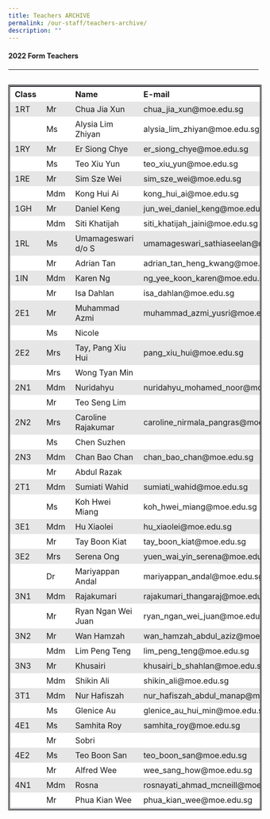 ```yaml
---
title: Teachers ARCHIVE
permalink: /our-staff/teachers-archive/
description: ""
---
```


#### **2022 Form Teachers**
----------------------

<table class=" alignleft" style="box-sizing: inherit; border-collapse: collapse; border-spacing: 0px; max-width: 100%; float: left; margin-right: 10px; height: 1454px; width: 792.227px; border-style: double; border-color: rgb(2, 1, 10);"><tbody style="box-sizing: inherit;"><tr style="box-sizing: inherit; background: rgb(255, 255, 255); height: 29px;"><td style="box-sizing: inherit; padding: 5px 10px; width: 58.0938px; height: 29px;"><strong style="box-sizing: inherit; font-weight: bold;">Class</strong></td><td style="box-sizing: inherit; padding: 5px 10px; width: 64.1172px; height: 29px;"></td><td style="box-sizing: inherit; padding: 5px 10px; width: 261.227px; height: 29px;"><strong style="box-sizing: inherit; font-weight: bold;">Name</strong></td><td style="box-sizing: inherit; padding: 5px 10px; width: 407.289px; height: 29px;"><strong style="box-sizing: inherit; font-weight: bold;">E-mail</strong></td></tr><tr style="box-sizing: inherit; background: rgb(230, 230, 230); height: 29px;"><td style="box-sizing: inherit; padding: 5px 10px; width: 58.0938px; height: 29px;">1RT</td><td style="box-sizing: inherit; padding: 5px 10px; width: 64.1172px; height: 29px;">Mr</td><td style="box-sizing: inherit; padding: 5px 10px; width: 261.227px; height: 29px;">Chua Jia Xun</td><td style="box-sizing: inherit; padding: 5px 10px; width: 407.289px; height: 29px;">chua_jia_xun@moe.edu.sg</td></tr><tr style="box-sizing: inherit; background: rgb(255, 255, 255); height: 24px;"><td style="box-sizing: inherit; padding: 5px 10px; width: 58.0938px; height: 24px;"></td><td style="box-sizing: inherit; padding: 5px 10px; width: 64.1172px; height: 24px;">Ms</td><td style="box-sizing: inherit; padding: 5px 10px; width: 261.227px; height: 24px;">Alysia Lim Zhiyan</td><td style="box-sizing: inherit; padding: 5px 10px; width: 407.289px; height: 24px;">alysia_lim_zhiyan@moe.edu.sg</td></tr><tr style="box-sizing: inherit; background: rgb(230, 230, 230); height: 29px;"><td style="box-sizing: inherit; padding: 5px 10px; width: 58.0938px; height: 29px;">1RY</td><td style="box-sizing: inherit; padding: 5px 10px; width: 64.1172px; height: 29px;">Mr</td><td style="box-sizing: inherit; padding: 5px 10px; width: 261.227px; height: 29px;">Er Siong Chye</td><td style="box-sizing: inherit; padding: 5px 10px; width: 407.289px; height: 29px;">er_siong_chye@moe.edu.sg</td></tr><tr style="box-sizing: inherit; background: rgb(255, 255, 255); height: 24px;"><td style="box-sizing: inherit; padding: 5px 10px; width: 58.0938px; height: 24px;"></td><td style="box-sizing: inherit; padding: 5px 10px; width: 64.1172px; height: 24px;">Ms</td><td style="box-sizing: inherit; padding: 5px 10px; width: 261.227px; height: 24px;">Teo Xiu Yun</td><td style="box-sizing: inherit; padding: 5px 10px; width: 407.289px; height: 24px;">teo_xiu_yun@moe.edu.sg</td></tr><tr style="box-sizing: inherit; background: rgb(230, 230, 230); height: 29px;"><td style="box-sizing: inherit; padding: 5px 10px; width: 58.0938px; height: 29px;">1RE</td><td style="box-sizing: inherit; padding: 5px 10px; width: 64.1172px; height: 29px;">Mr</td><td style="box-sizing: inherit; padding: 5px 10px; width: 261.227px; height: 29px;">Sim Sze Wei</td><td style="box-sizing: inherit; padding: 5px 10px; width: 407.289px; height: 29px;">sim_sze_wei@moe.edu.sg</td></tr><tr style="box-sizing: inherit; background: rgb(255, 255, 255); height: 29px;"><td style="box-sizing: inherit; padding: 5px 10px; width: 58.0938px; height: 29px;"></td><td style="box-sizing: inherit; padding: 5px 10px; width: 64.1172px; height: 29px;">Mdm</td><td style="box-sizing: inherit; padding: 5px 10px; width: 261.227px; height: 29px;">Kong Hui Ai</td><td style="box-sizing: inherit; padding: 5px 10px; width: 407.289px; height: 29px;">kong_hui_ai@moe.edu.sg</td></tr><tr style="box-sizing: inherit; background: rgb(230, 230, 230); height: 29px;"><td style="box-sizing: inherit; padding: 5px 10px; width: 58.0938px; height: 29px;">1GH</td><td style="box-sizing: inherit; padding: 5px 10px; width: 64.1172px; height: 29px;">Mr</td><td style="box-sizing: inherit; padding: 5px 10px; width: 261.227px; height: 29px;">Daniel Keng</td><td style="box-sizing: inherit; padding: 5px 10px; width: 407.289px; height: 29px;">jun_wei_daniel_keng@moe.edu.sg</td></tr><tr style="box-sizing: inherit; background: rgb(255, 255, 255); height: 29px;"><td style="box-sizing: inherit; padding: 5px 10px; width: 58.0938px; height: 29px;"></td><td style="box-sizing: inherit; padding: 5px 10px; width: 64.1172px; height: 29px;">Mdm</td><td style="box-sizing: inherit; padding: 5px 10px; width: 261.227px; height: 29px;">Siti Khatijah</td><td style="box-sizing: inherit; padding: 5px 10px; width: 407.289px; height: 29px;">siti_khatijah_jaini@moe.edu.sg</td></tr><tr style="box-sizing: inherit; background: rgb(230, 230, 230); height: 29px;"><td style="box-sizing: inherit; padding: 5px 10px; width: 58.0938px; height: 29px;">1RL</td><td style="box-sizing: inherit; padding: 5px 10px; width: 64.1172px; height: 29px;">Ms</td><td style="box-sizing: inherit; padding: 5px 10px; width: 261.227px; height: 29px;">Umamageswari d/o S</td><td style="box-sizing: inherit; padding: 5px 10px; width: 407.289px; height: 29px;">umamageswari_sathiaseelan@moe.edu.sg</td></tr><tr style="box-sizing: inherit; background: rgb(255, 255, 255); height: 29px;"><td style="box-sizing: inherit; padding: 5px 10px; width: 58.0938px; height: 29px;"></td><td style="box-sizing: inherit; padding: 5px 10px; width: 64.1172px; height: 29px;">Mr</td><td style="box-sizing: inherit; padding: 5px 10px; width: 261.227px; height: 29px;">Adrian Tan</td><td style="box-sizing: inherit; padding: 5px 10px; width: 407.289px; height: 29px;">adrian_tan_heng_kwang@moe.edu.sg</td></tr><tr style="box-sizing: inherit; background: rgb(230, 230, 230); height: 29px;"><td style="box-sizing: inherit; padding: 5px 10px; width: 58.0938px; height: 29px;">1IN</td><td style="box-sizing: inherit; padding: 5px 10px; width: 64.1172px; height: 29px;">Mdm</td><td style="box-sizing: inherit; padding: 5px 10px; width: 261.227px; height: 29px;">Karen Ng</td><td style="box-sizing: inherit; padding: 5px 10px; width: 407.289px; height: 29px;">ng_yee_koon_karen@moe.edu.sg</td></tr><tr style="box-sizing: inherit; background: rgb(255, 255, 255); height: 29px;"><td style="box-sizing: inherit; padding: 5px 10px; width: 58.0938px; height: 29px;"></td><td style="box-sizing: inherit; padding: 5px 10px; width: 64.1172px; height: 29px;">Mr</td><td style="box-sizing: inherit; padding: 5px 10px; width: 261.227px; height: 29px;">Isa Dahlan</td><td style="box-sizing: inherit; padding: 5px 10px; width: 407.289px; height: 29px;">isa_dahlan@moe.edu.sg</td></tr><tr style="box-sizing: inherit; background: rgb(230, 230, 230); height: 29px;"><td style="box-sizing: inherit; padding: 5px 10px; width: 58.0938px; height: 29px;">2E1</td><td style="box-sizing: inherit; padding: 5px 10px; width: 64.1172px; height: 29px;">Mr</td><td style="box-sizing: inherit; padding: 5px 10px; width: 261.227px; height: 29px;">Muhammad Azmi</td><td style="box-sizing: inherit; padding: 5px 10px; width: 407.289px; height: 29px;">muhammad_azmi_yusri@moe.edu.sg</td></tr><tr style="box-sizing: inherit; background: rgb(255, 255, 255); height: 24px;"><td style="box-sizing: inherit; padding: 5px 10px; width: 58.0938px; height: 24px;"></td><td style="box-sizing: inherit; padding: 5px 10px; width: 64.1172px; height: 24px;">Ms</td><td style="box-sizing: inherit; padding: 5px 10px; width: 261.227px; height: 24px;">Nicole</td><td style="box-sizing: inherit; padding: 5px 10px; width: 407.289px; height: 24px;"></td></tr><tr style="box-sizing: inherit; background: rgb(230, 230, 230); height: 29px;"><td style="box-sizing: inherit; padding: 5px 10px; width: 58.0938px; height: 29px;">2E2</td><td style="box-sizing: inherit; padding: 5px 10px; width: 64.1172px; height: 29px;">Mrs</td><td style="box-sizing: inherit; padding: 5px 10px; width: 261.227px; height: 29px;">Tay, Pang Xiu Hui</td><td style="box-sizing: inherit; padding: 5px 10px; width: 407.289px; height: 29px;">pang_xiu_hui@moe.edu.sg</td></tr><tr style="box-sizing: inherit; background: rgb(255, 255, 255); height: 29px;"><td style="box-sizing: inherit; padding: 5px 10px; width: 58.0938px; height: 29px;"></td><td style="box-sizing: inherit; padding: 5px 10px; width: 64.1172px; height: 29px;">Mrs</td><td style="box-sizing: inherit; padding: 5px 10px; width: 261.227px; height: 29px;">Wong Tyan Min</td><td style="box-sizing: inherit; padding: 5px 10px; width: 407.289px; height: 29px;"></td></tr><tr style="box-sizing: inherit; background: rgb(230, 230, 230); height: 29px;"><td style="box-sizing: inherit; padding: 5px 10px; width: 58.0938px; height: 29px;">2N1</td><td style="box-sizing: inherit; padding: 5px 10px; width: 64.1172px; height: 29px;">Mdm</td><td style="box-sizing: inherit; padding: 5px 10px; width: 261.227px; height: 29px;">Nuridahyu</td><td style="box-sizing: inherit; padding: 5px 10px; width: 407.289px; height: 29px;">nuridahyu_mohamed_noor@moe.edu.sg</td></tr><tr style="box-sizing: inherit; background: rgb(255, 255, 255); height: 29px;"><td style="box-sizing: inherit; padding: 5px 10px; width: 58.0938px; height: 29px;"></td><td style="box-sizing: inherit; padding: 5px 10px; width: 64.1172px; height: 29px;">Mr</td><td style="box-sizing: inherit; padding: 5px 10px; width: 261.227px; height: 29px;">Teo Seng Lim</td><td style="box-sizing: inherit; padding: 5px 10px; width: 407.289px; height: 29px;"></td></tr><tr style="box-sizing: inherit; background: rgb(230, 230, 230); height: 29px;"><td style="box-sizing: inherit; padding: 5px 10px; width: 58.0938px; height: 29px;">2N2</td><td style="box-sizing: inherit; padding: 5px 10px; width: 64.1172px; height: 29px;">Mrs</td><td style="box-sizing: inherit; padding: 5px 10px; width: 261.227px; height: 29px;">Caroline Rajakumar</td><td style="box-sizing: inherit; padding: 5px 10px; width: 407.289px; height: 29px;">caroline_nirmala_pangras@moe.edu.sg</td></tr><tr style="box-sizing: inherit; background: rgb(255, 255, 255); height: 29px;"><td style="box-sizing: inherit; padding: 5px 10px; width: 58.0938px; height: 29px;"></td><td style="box-sizing: inherit; padding: 5px 10px; width: 64.1172px; height: 29px;">Ms</td><td style="box-sizing: inherit; padding: 5px 10px; width: 261.227px; height: 29px;">Chen Suzhen</td><td style="box-sizing: inherit; padding: 5px 10px; width: 407.289px; height: 29px;"></td></tr><tr style="box-sizing: inherit; background: rgb(230, 230, 230); height: 29px;"><td style="box-sizing: inherit; padding: 5px 10px; width: 58.0938px; height: 29px;">2N3</td><td style="box-sizing: inherit; padding: 5px 10px; width: 64.1172px; height: 29px;">Mdm</td><td style="box-sizing: inherit; padding: 5px 10px; width: 261.227px; height: 29px;">Chan Bao Chan</td><td style="box-sizing: inherit; padding: 5px 10px; width: 407.289px; height: 29px;">chan_bao_chan@moe.edu.sg</td></tr><tr style="box-sizing: inherit; background: rgb(255, 255, 255); height: 29px;"><td style="box-sizing: inherit; padding: 5px 10px; width: 58.0938px; height: 29px;"></td><td style="box-sizing: inherit; padding: 5px 10px; width: 64.1172px; height: 29px;">Mr</td><td style="box-sizing: inherit; padding: 5px 10px; width: 261.227px; height: 29px;">Abdul Razak</td><td style="box-sizing: inherit; padding: 5px 10px; width: 407.289px; height: 29px;"></td></tr><tr style="box-sizing: inherit; background: rgb(230, 230, 230); height: 29px;"><td style="box-sizing: inherit; padding: 5px 10px; width: 58.0938px; height: 29px;">2T1</td><td style="box-sizing: inherit; padding: 5px 10px; width: 64.1172px; height: 29px;">Mdm</td><td style="box-sizing: inherit; padding: 5px 10px; width: 261.227px; height: 29px;">Sumiati Wahid</td><td style="box-sizing: inherit; padding: 5px 10px; width: 407.289px; height: 29px;">sumiati_wahid@moe.edu.sg</td></tr><tr style="box-sizing: inherit; background: rgb(255, 255, 255); height: 29px;"><td style="box-sizing: inherit; padding: 5px 10px; width: 58.0938px; height: 29px;"></td><td style="box-sizing: inherit; padding: 5px 10px; width: 64.1172px; height: 29px;">Ms</td><td style="box-sizing: inherit; padding: 5px 10px; width: 261.227px; height: 29px;">Koh Hwei Miang</td><td style="box-sizing: inherit; padding: 5px 10px; width: 407.289px; height: 29px;">koh_hwei_miang@moe.edu.sg</td></tr><tr style="box-sizing: inherit; background: rgb(230, 230, 230); height: 29px;"><td style="box-sizing: inherit; padding: 5px 10px; width: 58.0938px; height: 29px;">3E1</td><td style="box-sizing: inherit; padding: 5px 10px; width: 64.1172px; height: 29px;">Mdm</td><td style="box-sizing: inherit; padding: 5px 10px; width: 261.227px; height: 29px;">Hu Xiaolei</td><td style="box-sizing: inherit; padding: 5px 10px; width: 407.289px; height: 29px;">hu_xiaolei@moe.edu.sg</td></tr><tr style="box-sizing: inherit; background: rgb(255, 255, 255); height: 24px;"><td style="box-sizing: inherit; padding: 5px 10px; width: 58.0938px; height: 24px;"></td><td style="box-sizing: inherit; padding: 5px 10px; width: 64.1172px; height: 24px;">Mr</td><td width="212" style="box-sizing: inherit; padding: 5px 10px; width: 261.227px; height: 24px;">Tay Boon Kiat</td><td style="box-sizing: inherit; padding: 5px 10px; width: 407.289px; height: 24px;">tay_boon_kiat@moe.edu.sg</td></tr><tr style="box-sizing: inherit; background: rgb(230, 230, 230); height: 29px;"><td style="box-sizing: inherit; padding: 5px 10px; width: 58.0938px; height: 29px;">3E2</td><td style="box-sizing: inherit; padding: 5px 10px; width: 64.1172px; height: 29px;">Mrs</td><td style="box-sizing: inherit; padding: 5px 10px; width: 261.227px; height: 29px;">Serena Ong</td><td style="box-sizing: inherit; padding: 5px 10px; width: 407.289px; height: 29px;">yuen_wai_yin_serena@moe.edu.sg</td></tr><tr style="box-sizing: inherit; background: rgb(255, 255, 255); height: 24px;"><td style="box-sizing: inherit; padding: 5px 10px; width: 58.0938px; height: 24px;"></td><td style="box-sizing: inherit; padding: 5px 10px; width: 64.1172px; height: 24px;">Dr</td><td style="box-sizing: inherit; padding: 5px 10px; width: 261.227px; height: 24px;">Mariyappan Andal</td><td style="box-sizing: inherit; padding: 5px 10px; width: 407.289px; height: 24px;">mariyappan_andal@moe.edu.sg</td></tr><tr style="box-sizing: inherit; background: rgb(230, 230, 230); height: 29px;"><td style="box-sizing: inherit; padding: 5px 10px; width: 58.0938px; height: 29px;">3N1</td><td style="box-sizing: inherit; padding: 5px 10px; width: 64.1172px; height: 29px;">Mdm</td><td style="box-sizing: inherit; padding: 5px 10px; width: 261.227px; height: 29px;">Rajakumari</td><td style="box-sizing: inherit; padding: 5px 10px; width: 407.289px; height: 29px;">rajakumari_thangaraj@moe.edu.sg</td></tr><tr style="box-sizing: inherit; background: rgb(255, 255, 255); height: 29px;"><td style="box-sizing: inherit; padding: 5px 10px; width: 58.0938px; height: 29px;"></td><td style="box-sizing: inherit; padding: 5px 10px; width: 64.1172px; height: 29px;">Mr</td><td style="box-sizing: inherit; padding: 5px 10px; width: 261.227px; height: 29px;">Ryan Ngan Wei Juan</td><td style="box-sizing: inherit; padding: 5px 10px; width: 407.289px; height: 29px;">ryan_ngan_wei_juan@moe.edu.sg</td></tr><tr style="box-sizing: inherit; background: rgb(230, 230, 230); height: 29px;"><td style="box-sizing: inherit; padding: 5px 10px; width: 58.0938px; height: 29px;">3N2</td><td style="box-sizing: inherit; padding: 5px 10px; width: 64.1172px; height: 29px;">Mr</td><td style="box-sizing: inherit; padding: 5px 10px; width: 261.227px; height: 29px;">Wan Hamzah</td><td style="box-sizing: inherit; padding: 5px 10px; width: 407.289px; height: 29px;">wan_hamzah_abdul_aziz@moe.edu.sg</td></tr><tr style="box-sizing: inherit; background: rgb(255, 255, 255); height: 29px;"><td style="box-sizing: inherit; padding: 5px 10px; width: 58.0938px; height: 29px;"></td><td style="box-sizing: inherit; padding: 5px 10px; width: 64.1172px; height: 29px;">Mdm</td><td style="box-sizing: inherit; padding: 5px 10px; width: 261.227px; height: 29px;">Lim Peng Teng</td><td style="box-sizing: inherit; padding: 5px 10px; width: 407.289px; height: 29px;">lim_peng_teng@moe.edu.sg</td></tr><tr style="box-sizing: inherit; background: rgb(230, 230, 230); height: 29px;"><td style="box-sizing: inherit; padding: 5px 10px; width: 58.0938px; height: 29px;">3N3</td><td style="box-sizing: inherit; padding: 5px 10px; width: 64.1172px; height: 29px;">Mr</td><td style="box-sizing: inherit; padding: 5px 10px; width: 261.227px; height: 29px;">Khusairi</td><td style="box-sizing: inherit; padding: 5px 10px; width: 407.289px; height: 29px;">khusairi_b_shahlan@moe.edu.sg</td></tr><tr style="box-sizing: inherit; background: rgb(255, 255, 255); height: 29px;"><td style="box-sizing: inherit; padding: 5px 10px; width: 58.0938px; height: 29px;"></td><td style="box-sizing: inherit; padding: 5px 10px; width: 64.1172px; height: 29px;">Mdm</td><td style="box-sizing: inherit; padding: 5px 10px; width: 261.227px; height: 29px;">Shikin Ali</td><td style="box-sizing: inherit; padding: 5px 10px; width: 407.289px; height: 29px;">shikin_ali@moe.edu.sg</td></tr><tr style="box-sizing: inherit; background: rgb(230, 230, 230); height: 29px;"><td style="box-sizing: inherit; padding: 5px 10px; width: 58.0938px; height: 29px;">3T1</td><td style="box-sizing: inherit; padding: 5px 10px; width: 64.1172px; height: 29px;">Mdm</td><td style="box-sizing: inherit; padding: 5px 10px; width: 261.227px; height: 29px;">Nur Hafiszah</td><td style="box-sizing: inherit; padding: 5px 10px; width: 407.289px; height: 29px;">nur_hafiszah_abdul_manap@moe.edu.sg</td></tr><tr style="box-sizing: inherit; background: rgb(255, 255, 255); height: 29px;"><td style="box-sizing: inherit; padding: 5px 10px; width: 58.0938px; height: 29px;"></td><td style="box-sizing: inherit; padding: 5px 10px; width: 64.1172px; height: 29px;">Ms</td><td style="box-sizing: inherit; padding: 5px 10px; width: 261.227px; height: 29px;">Glenice Au</td><td style="box-sizing: inherit; padding: 5px 10px; width: 407.289px; height: 29px;">glenice_au_hui_min@moe.edu.sg</td></tr><tr style="box-sizing: inherit; background: rgb(230, 230, 230); height: 29px;"><td style="box-sizing: inherit; padding: 5px 10px; width: 58.0938px; height: 29px;">4E1</td><td style="box-sizing: inherit; padding: 5px 10px; width: 64.1172px; height: 29px;">Ms</td><td style="box-sizing: inherit; padding: 5px 10px; width: 261.227px; height: 29px;">Samhita Roy</td><td style="box-sizing: inherit; padding: 5px 10px; width: 407.289px; height: 29px;">samhita_roy@moe.edu.sg</td></tr><tr style="box-sizing: inherit; background: rgb(255, 255, 255); height: 29px;"><td style="box-sizing: inherit; padding: 5px 10px; width: 58.0938px; height: 29px;"></td><td style="box-sizing: inherit; padding: 5px 10px; width: 64.1172px; height: 29px;">Mr</td><td style="box-sizing: inherit; padding: 5px 10px; width: 261.227px; height: 29px;">Sobri</td><td style="box-sizing: inherit; padding: 5px 10px; width: 407.289px; height: 29px;"></td></tr><tr style="box-sizing: inherit; background: rgb(230, 230, 230); height: 29px;"><td style="box-sizing: inherit; padding: 5px 10px; width: 58.0938px; height: 29px;">4E2</td><td style="box-sizing: inherit; padding: 5px 10px; width: 64.1172px; height: 29px;">Ms</td><td style="box-sizing: inherit; padding: 5px 10px; width: 261.227px; height: 29px;">Teo Boon San</td><td style="box-sizing: inherit; padding: 5px 10px; width: 407.289px; height: 29px;">teo_boon_san@moe.edu.sg</td></tr><tr style="box-sizing: inherit; background: rgb(255, 255, 255); height: 29px;"><td style="box-sizing: inherit; padding: 5px 10px; width: 58.0938px; height: 29px;"></td><td style="box-sizing: inherit; padding: 5px 10px; width: 64.1172px; height: 29px;">Mr</td><td style="box-sizing: inherit; padding: 5px 10px; width: 261.227px; height: 29px;">Alfred Wee</td><td style="box-sizing: inherit; padding: 5px 10px; width: 407.289px; height: 29px;">wee_sang_how@moe.edu.sg</td></tr><tr style="box-sizing: inherit; background: rgb(230, 230, 230); height: 29px;"><td style="box-sizing: inherit; padding: 5px 10px; width: 58.0938px; height: 29px;">4N1</td><td style="box-sizing: inherit; padding: 5px 10px; width: 64.1172px; height: 29px;">Mdm</td><td style="box-sizing: inherit; padding: 5px 10px; width: 261.227px; height: 29px;">Rosna</td><td style="box-sizing: inherit; padding: 5px 10px; width: 407.289px; height: 29px;">rosnayati_ahmad_mcneill@moe.edu.sg</td></tr><tr style="box-sizing: inherit; background: rgb(255, 255, 255); height: 29px;"><td style="box-sizing: inherit; padding: 5px 10px; width: 58.0938px; height: 29px;"></td><td style="box-sizing: inherit; padding: 5px 10px; width: 64.1172px; height: 29px;">Mr</td><td style="box-sizing: inherit; padding: 5px 10px; width: 261.227px; height: 29px;">Phua Kian Wee</td><td style="box-sizing: inherit; padding: 5px 10px; width: 407.289px; height: 29px;">phua_kian_wee@moe.edu.sg</td></tr><tr style="box-sizing: inherit; background: rgb(230, 230, 230); height: 29px;"><td style="box-sizing: inherit; padding: 5px 10px; width: 58.0938px; height: 29px;">4N2</td><td style="box-sizing: inherit; padding: 5px 10px; width: 64.1172px; height: 29px;">Ms</td><td style="box-sizing: inherit; padding: 5px 10px; width: 261.227px; height: 29px;">Sylvia Ho</td><td style="box-sizing: inherit; padding: 5px 10px; width: 407.289px; height: 29px;">ho_jia_en_sylvia@moe.edu.sg</td></tr><tr style="box-sizing: inherit; background: rgb(255, 255, 255); height: 29px;"><td style="box-sizing: inherit; padding: 5px 10px; width: 58.0938px; height: 29px;"></td><td style="box-sizing: inherit; padding: 5px 10px; width: 64.1172px; height: 29px;">Mr</td><td style="box-sizing: inherit; padding: 5px 10px; width: 261.227px; height: 29px;">Lim Soon Leng</td><td style="box-sizing: inherit; padding: 5px 10px; width: 407.289px; height: 29px;">lim_soon_leng@moe.edu.sg</td></tr><tr style="box-sizing: inherit; background: rgb(230, 230, 230); height: 29px;"><td style="box-sizing: inherit; padding: 5px 10px; width: 58.0938px; height: 29px;">4N3</td><td style="box-sizing: inherit; padding: 5px 10px; width: 64.1172px; height: 29px;">Mr</td><td width="212" style="box-sizing: inherit; padding: 5px 10px; width: 261.227px; height: 29px;">Tan Yi Hang</td><td style="box-sizing: inherit; padding: 5px 10px; width: 407.289px; height: 29px;">tan_yi_hang@moe.edu.sg</td></tr><tr style="box-sizing: inherit; background: rgb(255, 255, 255); height: 29px;"><td style="box-sizing: inherit; padding: 5px 10px; width: 58.0938px; height: 29px;"></td><td style="box-sizing: inherit; padding: 5px 10px; width: 64.1172px; height: 29px;">Mdm</td><td style="box-sizing: inherit; padding: 5px 10px; width: 261.227px; height: 29px;">Vasagi</td><td style="box-sizing: inherit; padding: 5px 10px; width: 407.289px; height: 29px;"></td></tr><tr style="box-sizing: inherit; background: rgb(230, 230, 230); height: 29px;"><td style="box-sizing: inherit; padding: 5px 10px; width: 58.0938px; height: 29px;">4T1</td><td style="box-sizing: inherit; padding: 5px 10px; width: 64.1172px; height: 29px;">Mr</td><td style="box-sizing: inherit; padding: 5px 10px; width: 261.227px; height: 29px;">Mike Thye</td><td style="box-sizing: inherit; padding: 5px 10px; width: 407.289px; height: 29px;">thye_wah_yeow@moe.edu.sg</td></tr><tr style="box-sizing: inherit; background: rgb(255, 255, 255); height: 29px;"><td style="box-sizing: inherit; padding: 5px 10px; width: 58.0938px; height: 29px;"></td><td style="box-sizing: inherit; padding: 5px 10px; width: 64.1172px; height: 29px;">Mdm</td><td style="box-sizing: inherit; padding: 5px 10px; width: 261.227px; height: 29px;">Rahidah</td><td style="box-sizing: inherit; padding: 5px 10px; width: 407.289px; height: 29px;">rahidah_tajammul_shah@moe.edu.sg</td></tr><tr style="box-sizing: inherit; background: rgb(230, 230, 230); height: 29px;"><td style="box-sizing: inherit; padding: 5px 10px; width: 58.0938px; height: 29px;">5N1</td><td style="box-sizing: inherit; padding: 5px 10px; width: 64.1172px; height: 29px;">Mrs</td><td style="box-sizing: inherit; padding: 5px 10px; width: 261.227px; height: 29px;">Tan Siew Fong</td><td style="box-sizing: inherit; padding: 5px 10px; width: 407.289px; height: 29px;">chin_siew_fong@moe.edu.sg</td></tr><tr style="box-sizing: inherit; background: rgb(255, 255, 255); height: 29px;"><td style="box-sizing: inherit; padding: 5px 10px; width: 58.0938px; height: 29px;"></td><td style="box-sizing: inherit; padding: 5px 10px; width: 64.1172px; height: 29px;">Mrs</td><td style="box-sizing: inherit; padding: 5px 10px; width: 261.227px; height: 29px;">Sumathy</td><td style="box-sizing: inherit; padding: 5px 10px; width: 407.289px; height: 29px;">sumathy_thirumaran@moe.edu.sg</td></tr></tbody></table>